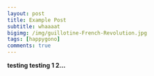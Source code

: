```yaml
---
layout: post
title: Example Post
subtitle: whaaaat
bigimg: /img/guillotine-French-Revolution.jpg
tags: [happygono]
comments: true
---
```


**testing testing 1 2...**
